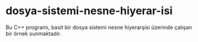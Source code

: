 # dosya-sistemi-nesne-hiyerar-isi
Bu C++ programı, basit bir dosya sistemi nesne hiyerarşisi üzerinde çalışan bir örnek sunmaktadır. 

